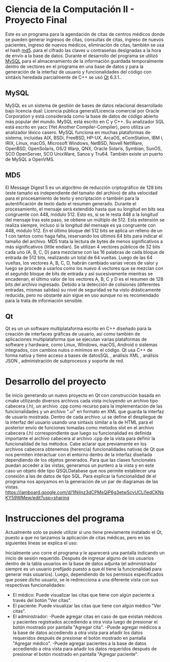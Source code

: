 # Ciencia de la Computación II - Proyecto Final
Este es un programa para la agendación de citas de centros médicos donde se pueden generar ingresos de citas, consultas de citas, ingreso de nuevos pacientes, 
ingreso de nuevos médicos, eliminación de citas, también se usa el hash [md5](#md5). para el cifrado las claves u contraseñas designadas a la hora de envío a la base de datos.
Durante el desarrollo del programa se utilizó [MySQL](#mysql) para el almacenamiento de la información guardada temporalmente dentro de vectores en el programa en una base de datos y para la generación
de la interfaz de usuario y funcionalidades del código con sintáxis heredada parcialmente de C++ se usó [Qt](#qt) 6.3.1.. 

## MySQL
MySQL es un sistema de gestión de bases de datos relacional desarrollado bajo licencia dual: Licencia pública general/Licencia comercial por Oracle Corporation 
y está considerada como la base de datos de código abierto más popular del mundo. MySQL está escrito en C y C++. Su analizador SQL está escrito en yacc (Yet Another Compiler-Compiler), pero utiliza un analizador léxico casero. MySQL funciona en muchas plataformas de sistema, incluidas AIX, BSDi, FreeBSD, HP-UX,
ArcaOS, eComStation, IBM i, IRIX, Linux, macOS, Microsoft Windows, NetBSD, Novell NetWare, OpenBSD, OpenSolaris, OS/2 Warp, 
QNX, Oracle Solaris, Symbian, SunOS, SCO OpenServer, SCO UnixWare, Sanos y Tru64. También existe un puerto de MySQL a OpenVMS.

## MD5
El Message Digest 5 es un algoritmo de reducción criptográfico de 128 bits (este tamaño es independiente del tamaño del archivo) de alta velocidad
para el procesamiento de texto y encriptación o también para la autentificación de texto dado el resumen generado. Durante el procesamiento, el mensaje será extendido hasta que
su longitud en bits sea congruente con 448, módulo 512. Esto es, si se le resta 448 a la longitud del mensaje tras este paso, se obtiene un múltiplo de 512. 
Esta extensión se realiza siempre, incluso si la longitud del mensaje es ya congruente con 448, módulo 512. En el último bloque del 512 bits se aplica un relleno de un 1 con tantos como haga falta, 
reservando los últimos 64 bits para indicar el tamaño del archivo. MD5 trata la lectura de bytes de menos significativos a más significativos (little endian).
Se utilizan 4 vectores públicos de 32 bits cada uno (A, B, C, D) para mezclarse con las 16 palabras de cada bloque de entrada de 512 bits, realizando un total de 64 vueltas. 
Luego de las 64 vueltas, los vectores A, B, C, D, habrán cambiado varias veces de valor y luego se procede a usarlos como los nuevo 4 vectores que se mezclan con el segundo 
bloque de bits de entrada y así sucesivamente mientras se encadenan, el último valor de los vectores A, B, C y D es el resumen de 128 bits del archivo ingresado. Debido a la detección de colisiones (diferentes entradas, mismas salidas)
su nivel de seguridad se ha visto drásticamente reducida, pero no obstante aún sigue en uso aunque no es recomendado para la trata de información sensible.

## Qt
Qt es un un software multiplataforma escrito en C++ diseñado para la creación de interfaces gráficas de usuario, así como también de aplicaciones multiplataforma que se ejecutan varias 
plataformas de software y hardware, como Linux, Windows, macOS, Android o sistemas integrados, con cambios nulos o mínimos en el código. Qt usa C++ de forma nativa y tiene acceso a bases de datosSQL , análisis XML , análisis JSON , administración de subprocesos y soporte de red.

# Desarrollo del proyecto
Se inicio generando un nuevo proyecto en Qt con construcción basada en cmake utilizando diversos archivos cada vista incluyendo un archivo tipo cabecera (.h), un archivo .cpp como recurso para la implementación de las funcionalidades y un archivo ".ui" en formato en XML que guarda la interfaz de usuario mostrada.
Dentro de cada archivo .ui se define el despliegue de la interfaz del usuario usando una sintaxis similar a la de HTML para el posterior envío de funciones tomadas como metodos slot en el archivo cabecera (.h) correspondiente que luego su funcionalidad es definida importante el archivo cabecera al archivo .cpp de la vista para definir la funcionalidad de los métodos. Cabe aclarar que previamente en los archivos cabecera obtenemos (herencia) funcionalidades nativas de Qt que nos permiten interactuar con el entorno dentro de la interfaz diseñada dependiendo de los objetos generados. Para que las clases funcionales puedan acceder a las vistas, generamos un puntero a la vista y en este caso un objeto dde tipo QSQLDatabase que nos permite establecer una conexión a las de datos de tipo SQL.
Para explicar la funcionalidad de el programa nos apoyamos en la generación de un par de diagramas de las vistas.
https://jamboard.google.com/d/1lNjInz3dCPMsQiP6g3etwScvUCLl1edCKNsKY59WMew/edit?usp=sharing

# Instrucciones del programa
Actualmente solo se puede utilizar si uno tiene previamente instalado el Qt, puesto a que no lanzamos la aplicación de citas médicas, pero en las siguientes líneas se explica el uso:

Inicialmente uno corre el programa y le aparecerá una pantalla indicando un inicio de sesión requerido. Después de ingresar alguno de los usuarios dentro de la tabla usuarios en la base de datos adjunta (el administrador siempre es un usuario prefijado puesto a que él tiene la funcionalidad para generar más usuarios). 
Luego, dependiendo de los permisos especificados que posee dicho usuario, se le redirecciona a una diferente vista con sus respectivas funcionalidades:
* El médico: Puede visualizar las citas que tiene con algún paciente a través del botón "Ver citas".
* El paciente: Puede visualizar las citas que tiene con algún médico "Ver citas".
* El administrador: 
    -Puede agregar citas en caso de que existan médicos y pacientes registrados accediendo a otra vista luego de presionar el botón mostrado por pantalla "Agregar cita".
    -Puede agregar médicos a la base de datos accediendo a otra vista para añadir los datos requeridos después de presionar el botón mostrado en pantalla "Agregar médico".
    -Puede agregar pacientes a la base de datos accediendo a otra vista para añadir los datos requeridos después de presionar el botón mostrado en pantalla "Agregar paciente".
